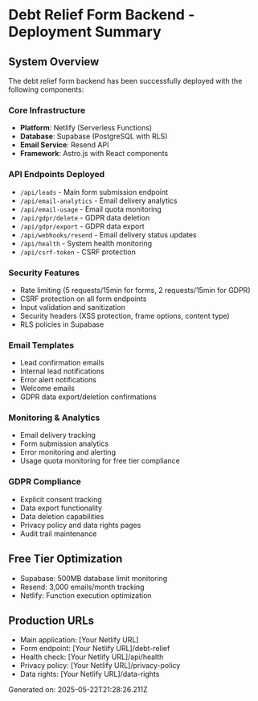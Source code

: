 # Debt Relief Form Backend - Deployment Summary

## System Overview

The debt relief form backend has been successfully deployed with the following components:

### Core Infrastructure
- **Platform**: Netlify (Serverless Functions)
- **Database**: Supabase (PostgreSQL with RLS)
- **Email Service**: Resend API
- **Framework**: Astro.js with React components

### API Endpoints Deployed
- `/api/leads` - Main form submission endpoint
- `/api/email-analytics` - Email delivery analytics
- `/api/email-usage` - Email quota monitoring
- `/api/gdpr/delete` - GDPR data deletion
- `/api/gdpr/export` - GDPR data export
- `/api/webhooks/resend` - Email delivery status updates
- `/api/health` - System health monitoring
- `/api/csrf-token` - CSRF protection

### Security Features
- Rate limiting (5 requests/15min for forms, 2 requests/15min for GDPR)
- CSRF protection on all form endpoints
- Input validation and sanitization
- Security headers (XSS protection, frame options, content type)
- RLS policies in Supabase

### Email Templates
- Lead confirmation emails
- Internal lead notifications
- Error alert notifications
- Welcome emails
- GDPR data export/deletion confirmations

### Monitoring & Analytics
- Email delivery tracking
- Form submission analytics
- Error monitoring and alerting
- Usage quota monitoring for free tier compliance

### GDPR Compliance
- Explicit consent tracking
- Data export functionality
- Data deletion capabilities
- Privacy policy and data rights pages
- Audit trail maintenance

## Free Tier Optimization
- Supabase: 500MB database limit monitoring
- Resend: 3,000 emails/month tracking
- Netlify: Function execution optimization

## Production URLs
- Main application: [Your Netlify URL]
- Form endpoint: [Your Netlify URL]/debt-relief
- Health check: [Your Netlify URL]/api/health
- Privacy policy: [Your Netlify URL]/privacy-policy
- Data rights: [Your Netlify URL]/data-rights

Generated on: 2025-05-22T21:28:26.211Z
